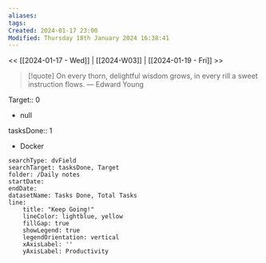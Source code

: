 ```yaml
---
aliases: 
tags: 
Created: 2024-01-17 23:00
Modified: Thursday 18th January 2024 16:38:41
---
```

<< [[2024-01-17 - Wed]] | [[2024-W03]] | [[2024-01-19 - Fri]] >>


> [!quote] On every thorn, delightful wisdom grows, in every rill a sweet instruction flows.
> — Edward Young


Target:: 0
- null

tasksDone:: 1
- Docker


```tracker
searchType: dvField
searchTarget: tasksDone, Target
folder: /Daily notes 
startDate:
endDate:
datasetName: Tasks Done, Total Tasks
line:
    title: "Keep Going!"
    lineColor: lightblue, yellow
    fillGap: true
    showLegend: true
    legendOrientation: vertical
    xAxisLabel: ''
    yAxisLabel: Productivity
```

